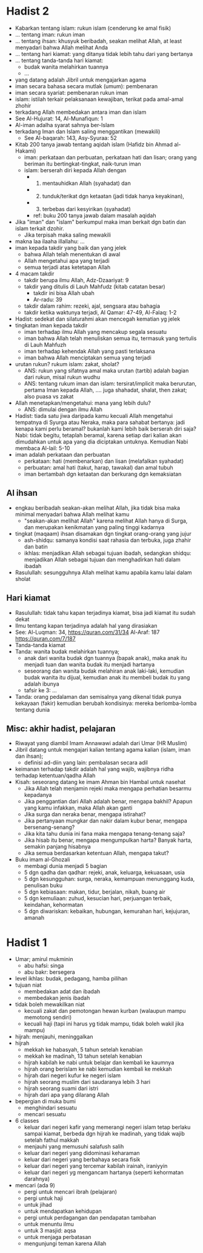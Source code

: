 
# Hadist 2
* Kabarkan tentang islam: rukun islam (cenderung ke amal fisik)
* ... tentang iman: rukun iman
* ... tentang ihsan: khusyuk beribadah, seakan melihat Allah, at least menyadari bahwa Allah melihat Anda
* ... tentang hari kiamat: yang ditanya tidak lebih tahu dari yang bertanya
* ... tentang tanda-tanda hari kiamat:
  * budak wanita melahirkan tuannya
  * ...
* yang datang adalah Jibril untuk mengajarkan agama
* iman secara bahasa secara mutlak (umum): pembenaran
* iman secara syariat: pembenaran rukun iman
* islam: istilah terkair pelaksanaan kewajiban, terikat pada amal-amal zhohir
* terkadang Allah membedakan antara iman dan islam
 * See Al-Hujurat: 14, Al-Munafiqun: 1
* Al-iman adalha syarat sahnya ber-Islam
* terkadang Iman dan Islam saling menggantikan (mewakili)
  * See Al-baqarah: 143, Asy-Syuraa: 52
* Kitab 200 tanya jawab tentang aqidah islam (Hafidz bin Ahmad al-Hakami)
  * iman: perkataan dan perbuatan,
    perkataan hati dan lisan;
    orang yang beriman itu bertingkat-tingkat, naik-turun iman
  * islam: berserah diri kepada Allah dengan 
    * 1) mentauhidkan Allah (syahadat) dan 
    * 2) tunduk/terikat dgn ketaatan (jadi tidak hanya keyakinan), 
    * 3) terbebas dari kesyirikan (syahadat)
    * ref: buku 200 tanya jawab dalam masalah aqidah
* Jika "iman" dan "islam" berkumpul maka iman berkait dgn batin dan islam terkait dzohir.
  * Jika terpisah maka saling mewakili
* makna laa ilaaha illallahu: ...
* iman kepada takdir yang baik dan yang jelek
  * bahwa Allah telah menentukan di awal
  * Allah mengetahui apa yang terjadi
  * semua terjadi atas ketetapan Allah
* 4 macam takdir
  * takdir berupa ilmu Allah, Adz-Dzaariyat: 9 
  * takdir yang ditulis di Lauh Mahfudz (kitab catatan besar)
    * takdir ini bisa Allah ubah
    * Ar-radu: 39
  * takdir dalam rahim: rezeki, ajal, sengsara atau bahagia
  * takdir ketika waktunya terjadi, Al Qamar: 47-49, 
    Al-Falaq: 1-2
* Hadist: sedekat dan silaturahmi akan mencegah kematian yg jelek
* tingkatan iman kepada takdir
  * iman terhadap ilmu Allah yang mencakup segala sesuatu
  * iman bahwa Allah telah menuliskan semua itu, termasuk yang tertulis di Lauh Mahfuzh
  * iman terhadap kehendak Allah yang pasti terlaksana
  * iman bahwa Allah menciptakan semua yang terjadi
* urutan rukun? rukum islam: zakat, sholat?
  * ANS: rukun yang sifatnya amal maka urutan (tartib) adalah bagian dari rukun, misal rukun wudhu
  * ANS: tentang rukum iman dan islam: tersirat/implicit maka berurutan, pertama Iman kepada Allah, .... juga shahadat, shalat, then zakat; also puasa vs zakat
* Allah menetapkan/mengetahui: mana yang lebih dulu?
  * ANS: dimulai dengan ilmu Allah
* Hadist: tiada satu jiwa daripada kamu kecuali Allah mengetahui tempatnya di Syurga atau Neraka, maka para sahabat bertanya: jadi kenapa kami perlu beramal? bukanlah kami lebih baik berserah diri saja? Nabi: tidak begitu, tetaplah beramal, karena setiap dari kalian akan dimudahkan untuk apa yang dia diciptakan untuknya. Kemudian Nabi membaca Al-lail: 5-10
* iman adalah perkataan dan perbuatan
  * perkataan: hati (membenarkan) dan lisan (melafalkan syahadat)
  * perbuatan: amal hati (takut, harap, tawakal) dan amal tubuh
  * iman bertambah dgn ketaatan dan berkurang dgn kemaksiatan

## Al ihsan
* engkau beribadah seakan-akan melihat Allah, 
  jika tidak bisa maka minimal menyadari bahwa Allah melihat kamu
  * "seakan-akan melihat Allah" karena melihat Allah hanya di Surga, 
    dan merupakan kenikmatan yang paling tinggi kadarnya
* tingkat (maqaam) ihsan disamakan dgn tingkat orang-orang yang jujur
  * ash-shidqu: samanya kondisi saat rahasia dan terbuka, 
    juga zhahir dan batin
  * ikhlas: menjadikan Allah sebagai tujuan ibadah,
    sedangkan shidqu: menjadikan Allah sebagai tujuan 
    dan menghadirkan hati dalam ibadah
* Rasulullah: 
  sesungguhnya Allah melihat kamu apabila kamu lalai dalam sholat

## Hari kiamat
* Rasulullah: tidak tahu kapan terjadinya kiamat, 
  bisa jadi kiamat itu sudah dekat
* Ilmu tentang kapan terjadinya adalah hal yang dirasiakan
* See: Al-Luqman: 34, https://quran.com/31/34
  Al-Araf: 187 https://quran.com/7/187
* Tanda-tanda kiamat
* Tanda: wanita budak melahirkan tuannya;
  * anak dari wanita budak dgn tuannya (bapak anak), 
    maka anak itu menjadi tuan dan wanita budak itu menjadi hartanya
  * seseorang dan wanita budak melahiran anak laki-laki, kemudian 
    budak wanita itu dijual, kemudian anak itu membeli budak itu yang       adalah ibunya
  * tafsir ke 3: ...
* Tanda: 
  orang pedalaman dan semisalnya yang dikenal tidak punya kekayaan 
  (fakir) kemudian berubah kondisinya: 
  mereka berlomba-lomba tentang dunia
 
## Misc: akhir hadist, pelajaran
* Riwayat yang diambil Imam Annawawi adalah dari Umar (HR Muslim)
* Jibril datang untuk mengajari kalian tentang agama kalian 
  (islam, iman dan ihsan);
  * definisi ad-diin yang lain: pembalasan secara adil
* keimanan terhadap takdir adalah hal yang wajib,
  wajibnya ridha terhadap ketentuan/qadha Allah
* Kisah: seseorang datang ke imam Ahman bin Hambal untuk nasehat
  * Jika Allah telah menjamin rejeki maka mengapa perhatian besarmu kepadanya
  * Jika penggantian dari Allah adalah benar, mengapa bakhil?
  Apapun yang kamu infakkan, maka Allah akan ganti
  * Jika surga dan neraka benar, mengapa istirahat?
  * Jika pertanyaan mungkar dan nakir dalam kubur benar, mengapa bersenang-senang?
  * Jika kita tahu dunia ini fana maka mengapa tenang-tenang saja?
  * Jika hisab itu benar, mengapa mengumpulkan harta?
    Banyak harta, semakin panjang hisabnya
  * Jika semua berdasarkan ketentuan Allah, mengapa takut?
* Buku imam al-Ghozali
  * membagi dunia menjadi 5 bagian
  * 5 dgn qadha dan qadhar: rejeki, anak, keluarga, kekuasaan, usia
  * 5 dgn kesungguhan: surga, neraka, kemampuan menunggang kuda, penulisan buku
  * 5 dgn kebiasaan: makan, tidur, berjalan, nikah, buang air
  * 5 dgn kemuliaan: zuhud, kesucian hari, perjuangan terbaik, keindahan, kehormatan
  * 5 dgn diwariskan: kebaikan, hubungan, kemurahan hari, kejujuran, amanah

# Hadist 1
* Umar; amirul mukminin
  * abu hafsi: singa
  * abu bakr: bersegera
* level ikhlas:
  budak, pedagang, hamba pilihan
* tujuan niat
  * membedakan adat dan ibadah
  * membedakan jenis ibadah
* tidak boleh mewakilkan niat
  * kecuali zakat dan pemotongan hewan kurban (walaupun mampu memotong sendiri)
  * kecuali haji (tapi ini harus yg tidak mampu, tidak boleh wakil jika mampu)
* hijrah: menjauhi, meninggalkan
* hijrah
  * mekkah ke habasyah, 5 tahun setelah kenabian
  * mekkah ke madinah, 13 tahun setelah kenabian
  * hijrah kabilah ke nabi untuk belajar dan kembali ke kaumnya
  * hijrah orang berislam ke nabi kemudian kembali ke mekkah
  * hijrah dari negeri kufur ke negeri islam
  * hijrah seorang muslim dari saudaranya lebih 3 hari
  * hijrah seorang suami dari istri
  * hijrah dari apa yang dilarang Allah
* bepergian di muka bumi
  * menghindari sesuatu
  * mencari sesuatu
* 6 classes
  * keluar dari negeri kafir yang memerangi negeri islam
    tetap berlaku sampai kiamat,
    berbeda dgn hijrah ke madinah, yang tidak wajib setelah fathul makkah
  * menjauhi yang memusuhi salafush salih
  * keluar dari negeri yang didominasi keharaman
  * keluar dari negeri yang berbahaya secara fisik
  * keluar dari negeri yang tercemar
    kabilah irainah, iraniyyin
  * keluar dari negeri yg mengancam hartanya (seperti kehormatan darahnya)
* mencari (ada 9)
  * pergi untuk mencari ibrah (pelajaran)
  * pergi untuk haji
  * untuk jihad
  * untuk mendapatkan kehidupan
  * pergi untuk perdagangan dan pendapatan tambahan
  * untuk menuntu ilmu
  * untuk 3 masjid: aqsa
  * untuk menjaga perbatasan
  * mengunjungi teman karena Allah
